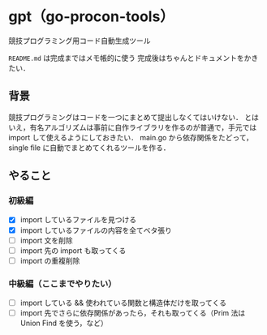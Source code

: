 # gpt（go-procon-tools）
競技プログラミング用コード自動生成ツール

`README.md` は完成まではメモ帳的に使う
完成後はちゃんとドキュメントをかきたい．

## 背景
競技プログラミングはコードを一つにまとめて提出しなくてはいけない．
とはいえ，有名アルゴリズムは事前に自作ライブラリを作るのが普通で，手元では import して使えるようにしておきたい．
main.go から依存関係をたどって，single file に自動でまとめてくれるツールを作る．

## やること

### 初級編
- [x] import しているファイルを見つける
- [x] import しているファイルの内容を全てベタ張り
- [ ] import 文を削除
- [ ] import 先の import も取ってくる
- [ ] import の重複削除

### 中級編（ここまでやりたい）
- [ ] import している && 使われている関数と構造体だけを取ってくる
- [ ] import 先でさらに依存関係があったら，それも取ってくる（Prim 法は Union Find を使う，など）

